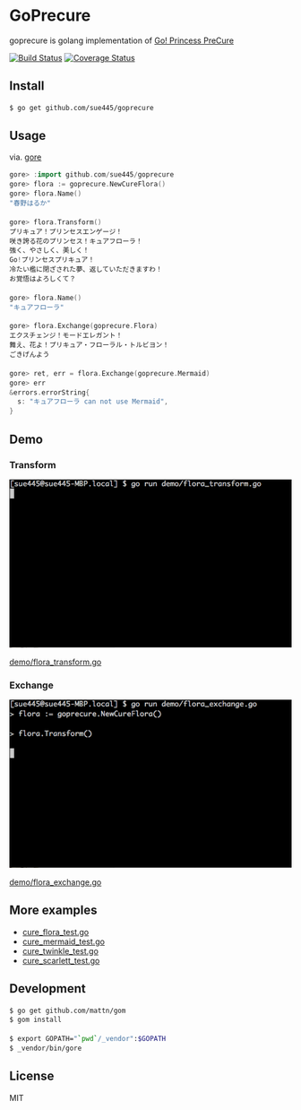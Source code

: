 # GoPrecure
goprecure is golang implementation of [Go! Princess PreCure](https://en.wikipedia.org/wiki/Go!_Princess_PreCure)

[![Build Status](https://travis-ci.org/sue445/goprecure.svg?branch=master)](https://travis-ci.org/sue445/goprecure)
[![Coverage Status](https://coveralls.io/repos/sue445/goprecure/badge.svg?branch=master&service=github)](https://coveralls.io/github/sue445/goprecure?branch=master)

## Install
```sh
$ go get github.com/sue445/goprecure
```

## Usage
via. [gore](https://github.com/motemen/gore)

```go
gore> :import github.com/sue445/goprecure
gore> flora := goprecure.NewCureFlora()
gore> flora.Name()
"春野はるか"

gore> flora.Transform()
プリキュア！プリンセスエンゲージ！
咲き誇る花のプリンセス！キュアフローラ！
強く、やさしく、美しく！
Go!プリンセスプリキュア！
冷たい檻に閉ざされた夢、返していただきますわ！
お覚悟はよろしくて？

gore> flora.Name()
"キュアフローラ"

gore> flora.Exchange(goprecure.Flora)
エクスチェンジ！モードエレガント！
舞え、花よ！プリキュア・フローラル・トルビヨン！
ごきげんよう

gore> ret, err = flora.Exchange(goprecure.Mermaid)
gore> err
&errors.errorString{
  s: "キュアフローラ can not use Mermaid",
}
```

## Demo
### Transform
![flora_transform.gif](img/flora_transform.gif)

[demo/flora_transform.go](demo/flora_transform.go)

### Exchange
![flora_exchange.gif](img/flora_exchange.gif)

[demo/flora_exchange.go](demo/flora_exchange.go)

## More examples
* [cure_flora_test.go](cure_flora_test.go)
* [cure_mermaid_test.go](cure_mermaid_test.go)
* [cure_twinkle_test.go](cure_twinkle_test.go)
* [cure_scarlett_test.go](cure_scarlett_test.go)

## Development

```sh
$ go get github.com/mattn/gom
$ gom install

$ export GOPATH="`pwd`/_vendor":$GOPATH
$ _vendor/bin/gore
```

## License
MIT
